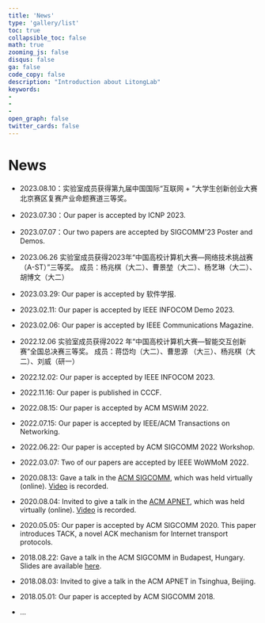 ```yaml
---
title: 'News'
type: 'gallery/list'
toc: true 
collapsible_toc: false
math: true
zooming_js: false
disqus: false 
ga: false 
code_copy: false
description: "Introduction about LitongLab"
keywords:
-
-
- 
open_graph: false
twitter_cards: false
---
```

# News

- 2023.08.10：实验室成员获得第九届中国国际“互联网 + ”大学生创新创业大赛北京赛区复赛产业命题赛道三等奖。
- 2023.07.30：Our paper is accepted by ICNP 2023.
- 2023.07.07：Our two papers are accepted by SIGCOMM'23 Poster and Demos.
- 2023.06.26  实验室成员获得2023年“中国高校计算机大赛—网络技术挑战赛（A-ST）”三等奖。
  成员：杨兆棋（大二）、曹景堃（大二）、杨艺琳（大二）、胡博文（大二）
- 2023.03.29: Our paper is accepted by 软件学报.
- 2023.02.11: Our paper is accepted by IEEE INFOCOM Demo 2023.
- 2023.02.06: Our paper is accepted by IEEE Communications Magazine.

- 2022.12.06  实验室成员获得2022 年“中国高校计算机大赛—智能交互创新赛”全国总决赛三等奖。
  成员：蒋岱均（大二）、曹思源 （大三）、杨兆棋（大二）、刘威（研一）
- 2022.12.02: Our paper is accepted by IEEE INFOCOM 2023.
- 2022.11.16: Our paper is published in CCCF.
- 2022.08.15: Our paper is accepted by ACM MSWiM 2022.
- 2022.07.15: Our paper is accepted by IEEE/ACM Transactions on Networking.
- 2022.06.22: Our paper is accepted by ACM SIGCOMM 2022 Workshop.
- 2022.03.07: Two of our papers are accepted by IEEE WoWMoM 2022​.

- 2020.08.13: Gave a talk in the [ACM SIGCOMM](https://dl.acm.org/doi/10.1145/3387514.3405850), which was held virtually (online). [Video](http://iir.ruc.edu.cn/~litong/talks/SIGCOMM-paper10-short.mp4) is recorded.
- 2020.08.04: Invited to give a talk in the [ACM APNET](https://conferences.sigcomm.org/events/apnet2020/sigcomm.html), which was held virtually (online). [Video](https://conferences.sigcomm.org/events/apnet2020/material/video/apnet-video-day2/sigcomm2-5-tl.mp4) is recorded.
- 2020.05.05: Our paper is accepted by ACM SIGCOMM 2020. This paper introduces TACK, a novel ACK mechanism for Internet transport protocols.

- 2018.08.22: Gave a talk in the ACM SIGCOMM in Budapest, Hungary. Slides are available [here](https://conferences.sigcomm.org/sigcomm/2018/files/slides/paper_3.4.pdf).
- 2018.08.03: Invited to give a talk in the ACM APNET in Tsinghua, Beijing.
- 2018.05.01: Our paper is accepted by ACM SIGCOMM 2018.
- ...


